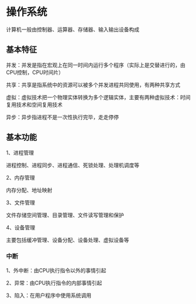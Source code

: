 # 操作系统

计算机一般由控制器、运算器、存储器、输入输出设备构成

## 基本特征

并发：并发是指在宏观上在同一时间内运行多个程序（实际上是交替进行的，由CPU控制，CPU时间片）

共享：共享是指系统中的资源可以被多个并发进程共同使用，有两种共享方式

虚拟：虚拟技术把一个物理实体转换为多个逻辑实体，主要有两种虚拟技术：时间复用技术和空间复用技术

异步：异步指进程不是一次性执行完毕，走走停停

## 基本功能

1、进程管理

进程控制、进程同步、进程通信、死锁处理、处理机调度等

2、内存管理

内存分配、地址映射

3、文件管理

文件存储空间管理、目录管理、文件读写管理和保护

4、设备管理

主要包括缓冲管理、设备分配、设备处理、虚拟设备等

### 中断

1、外中断：由CPU执行指令以外的事情引起

2、异常：由CPU执行指令的内部事情引起

3、陷入：在用户程序中使用系统调用